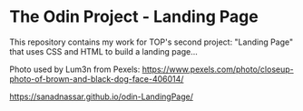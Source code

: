 # The Odin Project - Landing Page

This repository contains my work for TOP's second project: "Landing Page" that uses CSS and HTML to build a landing page...


Photo used by Lum3n from Pexels: https://www.pexels.com/photo/closeup-photo-of-brown-and-black-dog-face-406014/


https://sanadnassar.github.io/odin-LandingPage/
